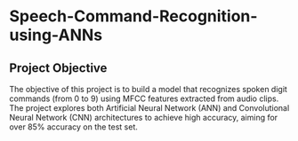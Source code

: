 # Speech-Command-Recognition-using-ANNs
## Project Objective

The objective of this project is to build a model that recognizes spoken digit commands (from 0 to 9) using MFCC features extracted from audio clips. The project explores both Artificial Neural Network (ANN) and Convolutional Neural Network (CNN) architectures to achieve high accuracy, aiming for over 85% accuracy on the test set.
